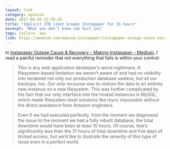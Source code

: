 ```yaml
---
layout: link
category: opinion
date: 2017-06-20 21:39:25
title: "Implicit 2TB limit breaks Instapaper for 31 hours"
excerpt: "What you don't know can hurt you"
tags: failure, aws
link: https://medium.com/making-instapaper/instapaper-outage-cause-recovery-3c32a7e9cc5f
---
```


In [Instapaper Outage Cause & Recovery – Making Instapaper – Medium](https://medium.com/making-instapaper/instapaper-outage-cause-recovery-3c32a7e9cc5f), I read a painful reminder that not everything that fails is within your control:

> This is any web application developer’s worst nightmare. A filesystem-based limitation we weren’t aware of and had no visibility into rendered not only our production database useless, but all our backups, too. Our only recourse was to restore the data to an entirely new instance on a new filesystem. This was further complicated by the fact that our only interface into the hosted instances is MySQL, which made filesystem-level solutions like rsync impossible without the direct assistance from Amazon engineers.
> 
> Even if we had executed perfectly, from the moment we diagnosed the issue to the moment we had a fully rebuilt database, the total downtime would have been at least 10 hours. Of course, that’s significantly less than the 31 hours of total downtime and five days of limited access, but we’d like to illustrate the severity of this type of issue even in a perfect world.